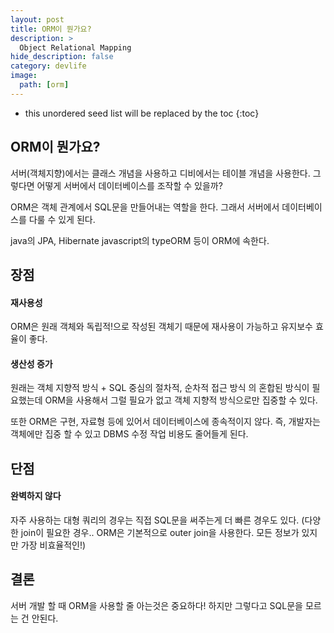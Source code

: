 ```yaml
---
layout: post
title: ORM이 뭔가요?
description: >
  Object Relational Mapping
hide_description: false
category: devlife
image:
  path: [orm]
---
```




* this unordered seed list will be replaced by the toc
{:toc}

## ORM이 뭔가요?
서버(객체지향)에서는 클래스 개념을 사용하고 디비에서는 테이블 개념을 사용한다. 그렇다면 어떻게 서버에서 데이터베이스를 조작할 수 있을까?

ORM은 객체 관계에서 SQL문을 만들어내는 역할을 한다. 그래서 서버에서 데이터베이스를 다룰 수 있게 된다.

java의 JPA, Hibernate javascript의 typeORM 등이 ORM에 속한다.

## 장점

#### 재사용성
ORM은 원래 객체와 독립적!으로 작성된 객체기 때문에 재사용이 가능하고 유지보수 효율이 좋다. 

#### 생산성 증가
원래는 객체 지향적 방식 + SQL 중심의 절차적, 순차적 접근 방식 의 혼합된 방식이 필요했는데 ORM을 사용해서 그럴 필요가 없고 객체 지향적 방식으로만 집중할 수 있다.

또한 ORM은 구현, 자료형 등에 있어서 데이터베이스에 종속적이지 않다. 즉, 개발자는 객체에만 집중 할 수 있고 DBMS 수정 작업 비용도 줄어들게 된다.

## 단점

#### 완벽하지 않다
자주 사용하는 대형 쿼리의 경우는 직접 SQL문을 써주는게 더 빠른 경우도 있다. (다양한 join이 필요한 경우.. ORM은 기본적으로 outer join을 사용한다. 모든 정보가 있지만 가장 비효율적인!)

## 결론
서버 개발 할 때 ORM을 사용할 줄 아는것은 중요하다! 하지만 그렇다고 SQL문을 모르는 건 안된다.


[orm]:../../assets/img/thumbnail/orm.png
